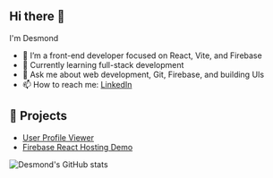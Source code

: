 ## Hi there 👋

 I'm Desmond

- 🔭 I’m a front-end developer focused on React, Vite, and Firebase
- 🌱 Currently learning full-stack development
- 💬 Ask me about web development, Git, Firebase, and building UIs
- 📫 How to reach me: [LinkedIn](https://linkedin.com/in/yourname)

## 📌 Projects
- [User Profile Viewer](https://your-project-link.com)
- [Firebase React Hosting Demo](https://your-firebase-link.web.app)

![Desmond's GitHub stats](https://github-readme-stats.vercel.app/api?username=desmonddesco&show_icons=true&theme=radical)
